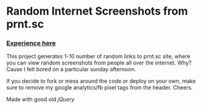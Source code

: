 # Random Internet Screenshots from prnt.sc
### [Experience here](https://internetscreenshots.com)

This project generates 1-10 number of random links to prnt.sc site, where you can view random screenshots from people all over the internet. Why? Cause I felt bored on a particular sunday afternoon.

If you decide to fork or mess around the code or deploy on your own, make sure to remove my google analytics/fb pixel tags from the header. Cheers.

Made with good old *jQuery*
